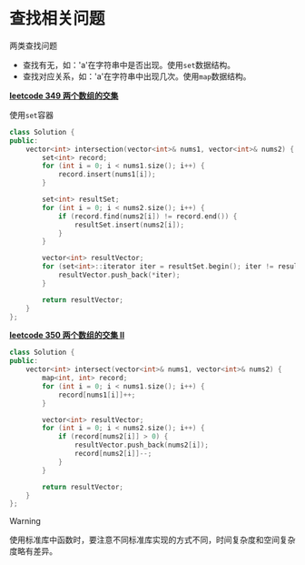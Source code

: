 # 查找相关问题

两类查找问题

* 查找有无，如：'a'在字符串中是否出现。使用`set`数据结构。
* 查找对应关系，如：'a'在字符串中出现几次。使用`map`数据结构。

**[leetcode 349 两个数组的交集](https://leetcode.cn/problems/intersection-of-two-arrays/)**

使用`set`容器

```cpp
class Solution {
public:
    vector<int> intersection(vector<int>& nums1, vector<int>& nums2) {
        set<int> record;
        for (int i = 0; i < nums1.size(); i++) {
            record.insert(nums1[i]);
        }

        set<int> resultSet;
        for (int i = 0; i < nums2.size(); i++) {
            if (record.find(nums2[i]) != record.end()) {
                resultSet.insert(nums2[i]);
            }
        }

        vector<int> resultVector;
        for (set<int>::iterator iter = resultSet.begin(); iter != resultSet.end(); iter++) {
            resultVector.push_back(*iter);
        }

        return resultVector;
    }
};
```

**[leetcode 350 两个数组的交集 II](https://leetcode.cn/problems/intersection-of-two-arrays-ii/)**

```cpp
class Solution {
public:
    vector<int> intersect(vector<int>& nums1, vector<int>& nums2) {
        map<int, int> record;
        for (int i = 0; i < nums1.size(); i++) {
            record[nums1[i]]++;
        }

        vector<int> resultVector;
        for (int i = 0; i < nums2.size(); i++) {
            if (record[nums2[i]] > 0) {
                resultVector.push_back(nums2[i]);
                record[nums2[i]]--;
            }
        }

        return resultVector;
    }
};
```

> [!warning]
>
> 使用标准库中函数时，要注意不同标准库实现的方式不同，时间复杂度和空间复杂度略有差异。